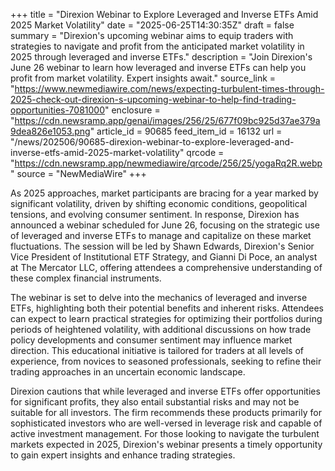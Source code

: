+++
title = "Direxion Webinar to Explore Leveraged and Inverse ETFs Amid 2025 Market Volatility"
date = "2025-06-25T14:30:35Z"
draft = false
summary = "Direxion's upcoming webinar aims to equip traders with strategies to navigate and profit from the anticipated market volatility in 2025 through leveraged and inverse ETFs."
description = "Join Direxion's June 26 webinar to learn how leveraged and inverse ETFs can help you profit from market volatility. Expert insights await."
source_link = "https://www.newmediawire.com/news/expecting-turbulent-times-through-2025-check-out-direxion-s-upcoming-webinar-to-help-find-trading-opportunities-7081000"
enclosure = "https://cdn.newsramp.app/genai/images/256/25/677f09bc925d37ae379a9dea826e1053.png"
article_id = 90685
feed_item_id = 16132
url = "/news/202506/90685-direxion-webinar-to-explore-leveraged-and-inverse-etfs-amid-2025-market-volatility"
qrcode = "https://cdn.newsramp.app/newmediawire/qrcode/256/25/yogaRq2R.webp"
source = "NewMediaWire"
+++

<p>As 2025 approaches, market participants are bracing for a year marked by significant volatility, driven by shifting economic conditions, geopolitical tensions, and evolving consumer sentiment. In response, Direxion has announced a webinar scheduled for June 26, focusing on the strategic use of leveraged and inverse ETFs to manage and capitalize on these market fluctuations. The session will be led by Shawn Edwards, Direxion's Senior Vice President of Institutional ETF Strategy, and Gianni Di Poce, an analyst at The Mercator LLC, offering attendees a comprehensive understanding of these complex financial instruments.</p><p>The webinar is set to delve into the mechanics of leveraged and inverse ETFs, highlighting both their potential benefits and inherent risks. Attendees can expect to learn practical strategies for optimizing their portfolios during periods of heightened volatility, with additional discussions on how trade policy developments and consumer sentiment may influence market direction. This educational initiative is tailored for traders at all levels of experience, from novices to seasoned professionals, seeking to refine their trading approaches in an uncertain economic landscape.</p><p>Direxion cautions that while leveraged and inverse ETFs offer opportunities for significant profits, they also entail substantial risks and may not be suitable for all investors. The firm recommends these products primarily for sophisticated investors who are well-versed in leverage risk and capable of active investment management. For those looking to navigate the turbulent markets expected in 2025, Direxion's webinar presents a timely opportunity to gain expert insights and enhance trading strategies.</p>